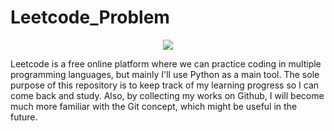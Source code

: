# Leetcode_Problem
<p align="center">
  <img src="https://cdn.cdo.mit.edu/wp-content/uploads/sites/67/2021/01/0_zuhXdNAIUoxEem4--768x512.png" />
</p>
  Leetcode is a free online platform where we can practice coding in multiple programming languages, but mainly I'll use Python as a main tool. The sole purpose of this repository is to keep track of my learning progress so I can come back and study. Also, by collecting my works on Github, I will become much more familiar with the Git concept, which might be useful in the future. 
